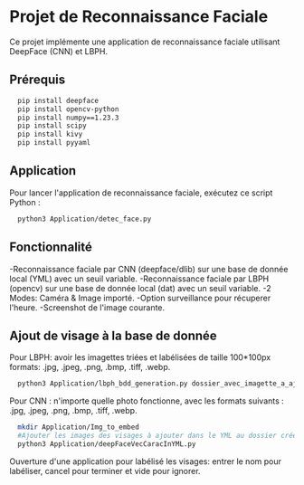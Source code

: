 # Projet de Reconnaissance Faciale

Ce projet implémente une application de reconnaissance faciale utilisant DeepFace (CNN) et LBPH.

## Prérequis

```bash
  pip install deepface
  pip install opencv-python
  pip install numpy==1.23.3
  pip install scipy
  pip install kivy
  pip install pyyaml
```

## Application

Pour lancer l'application de reconnaissance faciale, exécutez ce script Python :
```bash
  python3 Application/detec_face.py
```

## Fonctionnalité

  -Reconnaissance faciale par CNN (deepface/dlib) sur une base de donnée local (YML) avec un seuil variable.
  -Reconnaissance faciale par LBPH (opencv) sur une base de donnée local (dat) avec un seuil variable.
  -2 Modes: Caméra & Image importé.
  -Option surveillance pour récuperer l'heure.
  -Screenshot de l'image courante.

## Ajout de visage à la base de donnée

Pour LBPH: avoir les imagettes triées et labélisées de taille 100*100px formats: .jpg, .jpeg, .png, .bmp, .tiff, .webp.
```bash
  python3 Application/lbph_bdd_generation.py dossier_avec_imagette_a_ajouter
```

Pour CNN : n'importe quelle photo fonctionne, avec les formats suivants : .jpg, .jpeg, .png, .bmp, .tiff, .webp.
```bash
  mkdir Application/Img_to_embed
  #Ajouter les images des visages à ajouter dans le YML au dossier créé
  python3 Application/deepFaceVecCaracInYML.py 
```
Ouverture d'une application pour labélisé les visages: entrer le nom pour labéliser, cancel pour terminer et vide pour ignorer.
